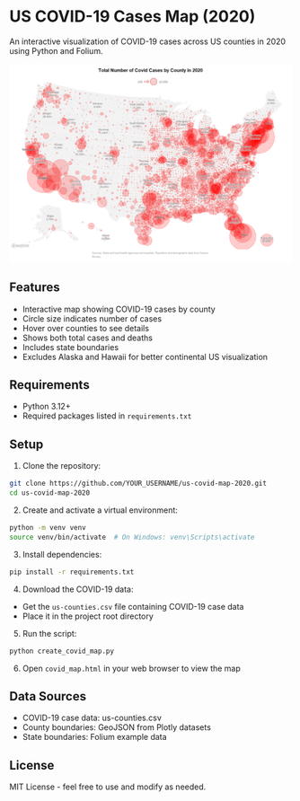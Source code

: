# US COVID-19 Cases Map (2020)

An interactive visualization of COVID-19 cases across US counties in 2020 using Python and Folium.

![Sample Map Screenshot](TotalCovidMap-LN-superJumbo.png.webp)

## Features

- Interactive map showing COVID-19 cases by county
- Circle size indicates number of cases
- Hover over counties to see details
- Shows both total cases and deaths
- Includes state boundaries
- Excludes Alaska and Hawaii for better continental US visualization

## Requirements

- Python 3.12+
- Required packages listed in `requirements.txt`

## Setup

1. Clone the repository:
```bash
git clone https://github.com/YOUR_USERNAME/us-covid-map-2020.git
cd us-covid-map-2020
```

2. Create and activate a virtual environment:
```bash
python -m venv venv
source venv/bin/activate  # On Windows: venv\Scripts\activate
```

3. Install dependencies:
```bash
pip install -r requirements.txt
```

4. Download the COVID-19 data:
- Get the `us-counties.csv` file containing COVID-19 case data
- Place it in the project root directory

5. Run the script:
```bash
python create_covid_map.py
```

6. Open `covid_map.html` in your web browser to view the map

## Data Sources

- COVID-19 case data: us-counties.csv
- County boundaries: GeoJSON from Plotly datasets
- State boundaries: Folium example data

## License

MIT License - feel free to use and modify as needed. 